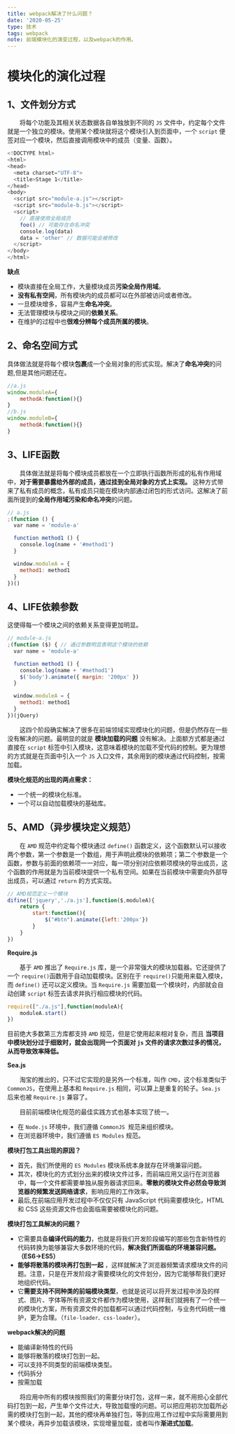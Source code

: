```yaml
---
title: webpack解决了什么问题？
date: '2020-05-25'
type: 技术
tags: webpack
note: 前端模块化的演变过程，以及webpack的作用。
---
```


# 模块化的演化过程
## 1、文件划分方式
&#8195;&#8195;将每个功能及其相关状态数据各自单独放到不同的 `JS` 文件中，约定每个文件就是一个独立的模块。使用某个模块就将这个模块引入到页面中，一个  `script` 便签对应一个模块，然后直接调用模块中的成员（变量、函数）。
```js
<!DOCTYPE html>
<html>
<head>
  <meta charset="UTF-8">
  <title>Stage 1</title>
</head>
<body>
  <script src="module-a.js"></script>
  <script src="module-b.js"></script>
  <script>
    // 直接使用全局成员
    foo() // 可能存在命名冲突
    console.log(data)
    data = 'other' // 数据可能会被修改
  </script>
</body>
</html>
```
**缺点**
+ 模块直接在全局工作，大量模块成员**污染全局作用域**。
+ **没有私有空间**，所有模块内的成员都可以在外部被访问或者修改。
+ 一旦模块增多，容易产生**命名冲突**。
+ 无法管理模块与模块之间的**依赖关系**。
+ 在维护的过程中也**很难分辨每个成员所属的模块**。

## 2、命名空间方式
具体做法就是将每个模块**包裹**成一个全局对象的形式实现。解决了**命名冲突**的问题,但是其他问题还在。
```js
//a.js
window.moduleA={
    methodA:function(){}
}
//b.js
window.moduleB={
    methodA:function(){}
}
```
## 3、LIFE函数
&#8195;&#8195;具体做法就是将每个模块成员都放在一个立即执行函数所形成的私有作用域中，**对于需要暴露给外部的成员，通过挂到全局对象的方式上实现。**
这种方式带来了私有成员的概念，私有成员只能在模块内部通过闭包的形式访问。这解决了前面所提到的**全局作用域污染和命名冲突**的问题。
```js
// a.js
;(function () {
  var name = 'module-a'

  function method1 () {
    console.log(name + '#method1')
  }

  window.moduleA = {
    method1: method1
  }
})()

```

## 4、LIFE依赖参数
这使得每一个模块之间的依赖关系变得更加明显。
```js
// module-a.js
;(function ($) { // 通过参数明显表明这个模块的依赖
  var name = 'module-a'

  function method1 () {
    console.log(name + '#method1')
    $('body').animate({ margin: '200px' })
  }

  window.moduleA = {
    method1: method1
  }
})(jQuery)
```
&#8195;&#8195;这四个阶段确实解决了很多在前端领域实现模块化的问题，但是仍然存在一些没有解决的问题。最明显的就是 **模块加载的问题** 没有解决。上面额方式都是通过直接在 `script` 标签中引入模块，这意味着模块的加载不受代码的控制。更为理想的方式就是在页面中引入一个 `JS` 入口文件，其余用到的模块通过代码控制，按需加载。

**模块化规范的出现的两点需求：**
+ 一个统一的模块化标准。
+ 一个可以自动加载模块的基础库。

## 5、AMD（异步模块定义规范）
&#8195;&#8195;在 `AMD` 规范中约定每个模块通过 `define()` 函数定义，这个函数默认可以接收两个参数，第一个参数是一个数组，用于声明此模块的依赖项；第二个参数是一个函数，参数与前面的依赖项一一对应，每一项分别对应依赖项模块的导出成员，这个函数的作用就是为当前模块提供一个私有空间。如果在当前模块中需要向外部导出成员，可以通过 `return` 的方式实现。
```js
// AMD规范定义一个模块
difine(['jquery','./a.js'],function($,moduleA){
    return {
        start:function(){
            $("#btn").animate({left:'200px'})
        }
    }
})
```
**Require.js**

&#8195;&#8195;基于 `AMD` 推出了 `Require.js` 库，是一个非常强大的模块加载器。它还提供了一个 `require()`函数用于自动加载模块。区别在于 `require()`只能用来载入模块，而 `define()` 还可以定义模块。当 `Require.js` 需要加载一个模块时，内部就会自动创建 `script` 标签去请求并执行相应模块的代码。
```js
require(["./a.js"],function(moduleA){
    moduleA.start()
})
```
目前绝大多数第三方库都支持 `AMD` 规范，但是它使用起来相对复杂，而且 **当项目中模块划分过于细致时，就会出现同一个页面对 `js` 文件的请求次数过多的情况，从而导致效率降低。**

**Sea.js**

&#8195;&#8195;淘宝的推出的，只不过它实现的是另外一个标准，叫作 `CMD`，这个标准类似于 `CommonJS`，在使用上基本和 `Require.js` 相同，可以算上是重复的轮子。`Sea.js` 后来也被 `Require.js` 兼容了。

&#8195;&#8195;目前前端模块化规范的最佳实践方式也基本实现了统一。
+ 在 `Node.js` 环境中，我们遵循 `CommonJS `规范来组织模块。
+ 在浏览器环境中，我们遵循 `ES Modules` 规范。

**模块打包工具出现的原因？**

+ 首先，我们所使用的 `ES Modules` 模块系统本身就存在环境兼容问题。
+   其次，模块化的方式划分出来的模块文件过多，而前端应用又运行在浏览器中，每一个文件都需要单独从服务器请求回来。**零散的模块文件必然会导致浏览器的频繁发送网络请求**，影响应用的工作效率。
+ 最后,在前端应用开发过程中不仅仅只有 JavaScript 代码需要模块化，HTML 和 CSS 这些资源文件也会面临需要被模块化的问题。

**模块打包工具解决的问题？**
+ 它需要具备**编译代码的能力**，也就是将我们开发阶段编写的那些包含新特性的代码转换为能够兼容大多数环境的代码，**解决我们所面临的环境兼容问题。（ES6->ES5）**
+ **能够将散落的模块再打包到一起** ，这样就解决了浏览器频繁请求模块文件的问题。注意，只是在开发阶段才需要模块化的文件划分，因为它能够帮我们更好地组织代码。
+ 它**需要支持不同种类的前端模块类型**，也就是说可以将开发过程中涉及的样式、图片、字体等所有资源文件都作为模块使用，这样我们就拥有了一个统一的模块化方案，所有资源文件的加载都可以通过代码控制，与业务代码统一维护，更为合理。（`file-loader、css-loader`）。

**webpack解决的问题**
+ 能编译新特性的代码
+ 能够将散落的模块打包到一起。
+ 可以支持不同类型的前端模块类型。
+ 代码拆分
+ 按需加载

&#8195;&#8195;将应用中所有的模块按照我们的需要分块打包，这样一来，就不用担心全部代码打包到一起，产生单个文件过大，导致加载慢的问题。可以把应用初次加载所必需的模块打包到一起，其他的模块再单独打包，等到应用工作过程中实际需要用到某个模块，再异步加载该模块，实现增量加载，或者叫作**渐进式加载**。